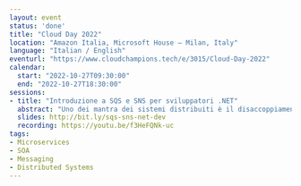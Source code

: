 ```yaml
---
layout: event
status: 'done'
title: "Cloud Day 2022"
location: "Amazon Italia, Microsoft House — Milan, Italy"
language: "Italian / English"
eventurl: "https://www.cloudchampions.tech/e/3015/Cloud-Day-2022"
calendar:
  start: "2022-10-27T09:30:00"
  end: "2022-10-27T18:30:00"
sessions:
- title: "Introduzione a SQS e SNS per sviluppatori .NET"
  abstract: "Uno dei mantra dei sistemi distribuiti è il disaccoppiamento. Un ottimo modo per disaccoppiare applicazioni o parti di una singola applicazione è usare una coda per scambiare messaggi. AWS offre due opzioni, SQS e SNS, che in apparenza hanno molto in comune. Analizzeremo perché usare una coda, capiremo cosa sono SQS e SNS, e quando usare uno, l’altro, o entrambi. Il tutto con esempi in C#."
  slides: http://bit.ly/sqs-sns-net-dev
  recording: https://youtu.be/f3HeFQNk-uc
tags:
- Microservices
- SOA
- Messaging
- Distributed Systems
---
```

